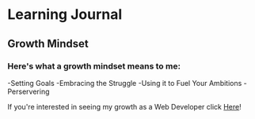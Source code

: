 # Learning Journal

## Growth Mindset

### Here's what a growth mindset means to me:
-Setting Goals
-Embracing the Struggle
-Using it to Fuel Your Ambitions 
-Perservering

If you're interested in seeing my growth as a Web Developer click [Here](https://github.com/SwannMitch)!

